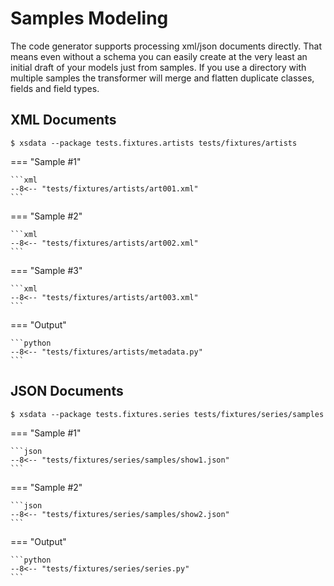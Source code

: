 # Samples Modeling

The code generator supports processing xml/json documents directly. That means even
without a schema you can easily create at the very least an initial draft of your models
just from samples. If you use a directory with multiple samples the transformer will
merge and flatten duplicate classes, fields and field types.

## XML Documents

```console
$ xsdata --package tests.fixtures.artists tests/fixtures/artists
```

=== "Sample #1"

    ```xml
    --8<-- "tests/fixtures/artists/art001.xml"
    ```

=== "Sample #2"

    ```xml
    --8<-- "tests/fixtures/artists/art002.xml"
    ```

=== "Sample #3"

    ```xml
    --8<-- "tests/fixtures/artists/art003.xml"
    ```

=== "Output"

    ```python
    --8<-- "tests/fixtures/artists/metadata.py"
    ```

## JSON Documents

```console
$ xsdata --package tests.fixtures.series tests/fixtures/series/samples
```

=== "Sample #1"

    ```json
    --8<-- "tests/fixtures/series/samples/show1.json"
    ```

=== "Sample #2"

    ```json
    --8<-- "tests/fixtures/series/samples/show2.json"
    ```

=== "Output"

    ```python
    --8<-- "tests/fixtures/series/series.py"
    ```
